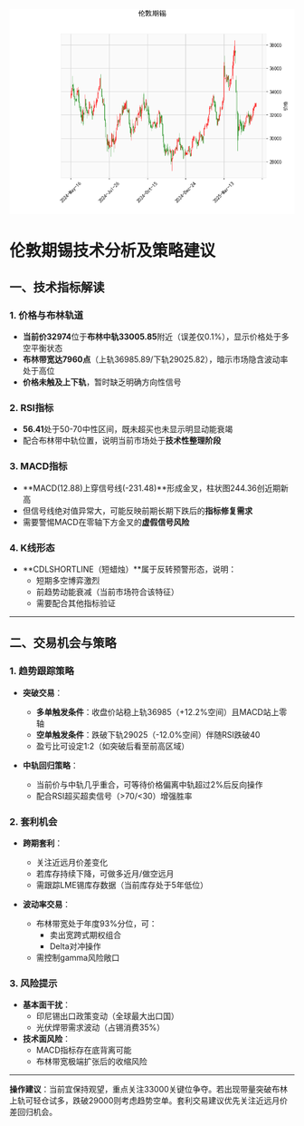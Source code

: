 ![图](stan.png)



# 伦敦期锡技术分析及策略建议

## 一、技术指标解读

### 1. 价格与布林轨道
- **当前价32974**位于**布林中轨33005.85**附近（误差仅0.1%），显示价格处于多空平衡状态
- **布林带宽达7960点**（上轨36985.89/下轨29025.82），暗示市场隐含波动率处于高位
- **价格未触及上下轨**，暂时缺乏明确方向性信号

### 2. RSI指标
- **56.41**处于50-70中性区间，既未超买也未显示明显动能衰竭
- 配合布林带中轨位置，说明当前市场处于**技术性整理阶段**

### 3. MACD指标
- **MACD(12.88)上穿信号线(-231.48)**形成金叉，柱状图244.36创近期新高
- 但信号线绝对值异常大，可能反映前期长期下跌后的**指标修复需求**
- 需要警惕MACD在零轴下方金叉的**虚假信号风险**

### 4. K线形态
- **CDLSHORTLINE（短蜡烛）**属于反转预警形态，说明：
  - 短期多空博弈激烈
  - 前趋势动能衰减（当前市场符合该特征）
  - 需要配合其他指标验证

---

## 二、交易机会与策略

### 1. 趋势跟踪策略
- **突破交易**：
  - **多单触发条件**：收盘价站稳上轨36985（+12.2%空间）且MACD站上零轴
  - **空单触发条件**：跌破下轨29025（-12.0%空间）伴随RSI跌破40
  - 盈亏比可设定1:2（如突破后看至前高区域）

- **中轨回归策略**：
  - 当前价与中轨几乎重合，可等待价格偏离中轨超过2%后反向操作
  - 配合RSI超买超卖信号（>70/<30）增强胜率

### 2. 套利机会
- **跨期套利**：
  - 关注近远月价差变化
  - 若库存持续下降，可做多近月/做空远月
  - 需跟踪LME锡库存数据（当前库存处于5年低位）

- **波动率交易**：
  - 布林带宽处于年度93%分位，可：
    - 卖出宽跨式期权组合
    - Delta对冲操作
  - 需控制gamma风险敞口

### 3. 风险提示
- **基本面干扰**：
  - 印尼锡出口政策变动（全球最大出口国）
  - 光伏焊带需求波动（占锡消费35%）
- **技术面风险**：
  - MACD指标存在底背离可能
  - 布林带宽极端扩张后的收缩风险

---

**操作建议**：当前宜保持观望，重点关注33000关键位争夺。若出现带量突破布林上轨可轻仓试多，跌破29000则考虑趋势空单。套利交易建议优先关注近远月价差回归机会。
